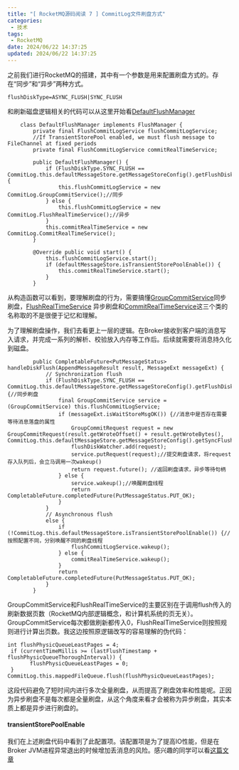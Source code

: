 ```yaml
---
title: "[ RocketMQ源码阅读 7 ] CommitLog文件刷盘方式"
categories: 
 - 技术
tags:
 - RocketMQ
date: 2024/06/22 14:37:25
updated: 2024/06/22 14:37:25
---
```

之前我们进行RocketMQ的搭建，其中有一个参数是用来配置刷盘方式的。存在“同步”和“异步”两种方式。
```
flushDiskType=ASYNC_FLUSH|SYNC_FLUSH
```
和刷新磁盘逻辑相关的代码可以从这里开始看[DefaultFlushManager](https://github.com/apache/rocketmq/blob/1a681bdf9b5c5ab0be446d6394c0cac8768f45d9/store/src/main/java/org/apache/rocketmq/store/CommitLog.java#L1919)
```
    class DefaultFlushManager implements FlushManager {
        private final FlushCommitLogService flushCommitLogService;
        //If TransientStorePool enabled, we must flush message to FileChannel at fixed periods
        private final FlushCommitLogService commitRealTimeService;

        public DefaultFlushManager() {
            if (FlushDiskType.SYNC_FLUSH == CommitLog.this.defaultMessageStore.getMessageStoreConfig().getFlushDiskType()) {
                this.flushCommitLogService = new CommitLog.GroupCommitService();//同步
            } else {
                this.flushCommitLogService = new CommitLog.FlushRealTimeService();//异步
            }
            this.commitRealTimeService = new CommitLog.CommitRealTimeService();
        }

        @Override public void start() {
            this.flushCommitLogService.start();
            if (defaultMessageStore.isTransientStorePoolEnable()) {
                this.commitRealTimeService.start();
            }
        }
```
从构造函数可以看到，要理解刷盘的行为，需要搞懂[GroupCommitService](https://github.com/apache/rocketmq/blob/1a681bdf9b5c5ab0be446d6394c0cac8768f45d9/store/src/main/java/org/apache/rocketmq/store/CommitLog.java#L1530)同步刷盘，[FlushRealTimeService](https://github.com/apache/rocketmq/blob/1a681bdf9b5c5ab0be446d6394c0cac8768f45d9/store/src/main/java/org/apache/rocketmq/store/CommitLog.java#L1403) 异步刷盘和[CommitRealTimeService](https://github.com/apache/rocketmq/blob/1a681bdf9b5c5ab0be446d6394c0cac8768f45d9/store/src/main/java/org/apache/rocketmq/store/CommitLog.java#L1919)这三个类的名称取的不是很便于记忆和理解。

为了理解刷盘操作，我们去看更上一层的逻辑。在Broker接收到客户端的消息写入请求，并完成一系列的解析、校验放入内存等工作后。后续就需要将消息持久化到磁盘。

```
        public CompletableFuture<PutMessageStatus> handleDiskFlush(AppendMessageResult result, MessageExt messageExt) {
            // Synchronization flush
            if (FlushDiskType.SYNC_FLUSH == CommitLog.this.defaultMessageStore.getMessageStoreConfig().getFlushDiskType()) {//同步刷盘
                final GroupCommitService service = (GroupCommitService) this.flushCommitLogService;
                if (messageExt.isWaitStoreMsgOK()) {//消息中是否存在需要等待消息落盘的属性
                    GroupCommitRequest request = new GroupCommitRequest(result.getWroteOffset() + result.getWroteBytes(), CommitLog.this.defaultMessageStore.getMessageStoreConfig().getSyncFlushTimeout());
                    flushDiskWatcher.add(request);
                    service.putRequest(request);//提交刷盘请求，将request存入队列后，会立马调用一次wakeup()
                    return request.future(); //返回刷盘请求，异步等待句柄
                } else {
                    service.wakeup();//唤醒刷盘线程
                    return CompletableFuture.completedFuture(PutMessageStatus.PUT_OK);
                }
            }
            // Asynchronous flush
            else {
                if (!CommitLog.this.defaultMessageStore.isTransientStorePoolEnable()) {//按照配置不同，分别唤醒不同的刷盘线程
                    flushCommitLogService.wakeup();
                } else {
                    commitRealTimeService.wakeup();
                }
                return CompletableFuture.completedFuture(PutMessageStatus.PUT_OK);
            }
        }
```

GroupCommitService和FlushRealTimeService的主要区别在于调用flush传入的刷新数据页数（RocketMQ内部逻辑概念，和计算机系统的页无关）。GroupCommitService每次都做刷新都传入0，FlushRealTimeService则按照规则进行计算出页数。我这边按照原逻辑改写的容易理解的伪代码：
```
int flushPhysicQueueLeastPages = 4;
 if (currentTimeMillis >= (lastFlushTimestamp + flushPhysicQueueThoroughInterval)) {
       flushPhysicQueueLeastPages = 0;
 } 
CommitLog.this.mappedFileQueue.flush(flushPhysicQueueLeastPages);
```
这段代码避免了短时间内进行多次全量刷盘，从而提高了刷盘效率和性能呢。正因为异步刷盘不是每次都是全量刷盘，从这个角度来看才会被称为异步刷盘，其实本质上都是异步进行刷盘的。

#### transientStorePoolEnable
我们在上述刷盘代码中看到了此配置项。该配置项是为了提高IO性能，但是在Broker JVM进程异常退出的时候增加丢消息的风险。感兴趣的同学可以看[这篇文章](https://ke.qq.com/cheese/graphic_21aa45e0bcda48fac9b4b11042342925_0-1.html)